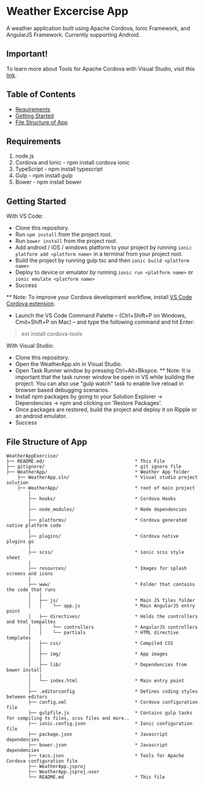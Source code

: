# Weather Excercise App

A weather application built using Apache Cordova, Ionic Framework, and AngularJS Framework. Currently supporting Android.

## Important!
To learn more about Tools for Apache Cordova with Visual Studio, visit this [link](https://taco.visualstudio.com/).

## Table of Contents
 - [Requirements](#requirements)
 - [Getting Started](#getting-started)
 - [File Structure of App](#file-structure-of-app)

## Requirements
1. node.js
2. Cordova and Ionic - npm install cordova ionic
3. TypeScript - npm install typescript
4. Gulp - npm install gulp
5. Bower - npm install bower

## Getting Started

With VS Code:
* Clone this repository.
* Run `npm install` from the project root.
* Run `bower install` from the project root.
* Add android / iOS / windows platform to your project by running `ionic platform add <platform name>` in a terminal from your project root.
* Build the project by running gulp tsc and then `ionic build <platform name>`
* Deploy to device or emulator by running `ionic run <platform name>` or `ionic emulate <platform name>`
* Success

** Note: To improve your Cordova development workflow, install [VS Code Cordova extension](https://marketplace.visualstudio.com/items?itemName=vsmobile.cordova-tools). 
* Launch the VS Code Command Palette – (Ctrl+Shift+P on Windows, Cmd+Shift+P on Mac) – and type the following command and hit Enter: 
> ext install cordova-tools

With Visual Studio:
* Clone this repository.
* Open the WeatherApp.sln in Visual Studio.
* Open Task Runner window by pressing Ctrl+Alt+Bkspce. 
** Note: It is important that the task runner window be open in VS while building the project. You can also use "gulp watch" task to enable live reload in browser based debugging scenarios.    
* Install npm packages by going to your Solution Explorer -> Dependencies -> npm and clicking on 'Restore Packages'. 
* Once packages are restored, build the project and deploy it on Ripple or an android emulator.  
* Success


## File Structure of App

```
WeatherAppExercise/
├── README.md/								   * This File
├── gitignore/                                 * git ignore file
├── WeatherApp/                                * Weather App folder
	├── WeatherApp.sln/                        * Visual studio project solution
	├── WeatherApp/                            * root of main project
		│
		├── hooks/                             * Cordova Hooks
		│
		├── node_modules/                      * Node dependencies
		|
		├── platforms/                         * Cordova generated native platform code
		|
		├── plugins/                           * Cordova native plugins go
		|
		├── scss/                              * ionic scss style sheet
		|
		├── resources/                         * Images for splash screens and icons
		|
		├── www/                               * Folder that contains the code that runs
		│   │   
		│   ├── js/                            * Main JS files folder
		│   │    └── app.js					   * Main AngularJS entry point
		│   ├── directives/                    * Holds the controllers and html tempaltes
		│   │    └── controllers			   * AngularJS controllers
		│   │    └── partials			       * HTML directive templates 
		│   ├── css/                           * Compiled CSS
		│   │
		│   ├── img/                           * App images
		│   │
		│   ├── lib/                           * Dependencies from bower install 
		│   │
		│   └── index.html                     * Main entry point
		|
		├── .editorconfig                      * Defines coding styles between editors
		├── config.xml                         * Cordova configuration file
		├── gulpfile.js                        * Contains gulp tasks for compiling ts files, scss files and more..
		├── ionic.config.json                  * Ionic configuration file
		├── package.json                       * Javascript dependencies
		├── bower.json                         * Javascript dependencies
		├── taco.json                          * Tools for Apache Cordova configuration file
		├── WeatherApp.jsproj        
		├── WeatherApp.jsproj.user     
		└── README.md                          * This file
```

